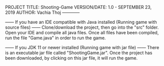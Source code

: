 PROJECT TITLE: Shooting-Game
VERSION/DATE: 1.0 - SEPTEMBER 23, 2019
AUTHOR: Vachia Thoj
————

—— If you have an IDE compatible with Java installed (Running game with source files) —— 
Clone/download the project, then go into the "src" folder.
Open your IDE and compile all java files. Once all files have been compiled, run the file "Game.java" in order to run the game.

—— If you JDK 11 or newer installed (Running game with jar file) ——
There is an executable jar file called "ShootingGame.jar". Once the project has been downloaded, by clicking on this jar file, it
will run the game.
